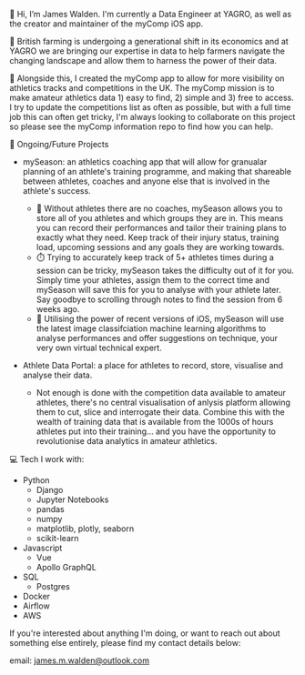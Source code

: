 👋 Hi, I’m James Walden. I'm currently a Data Engineer at YAGRO, as well as the creator and maintainer of the myComp iOS app. 

:tractor: British farming is undergoing a generational shift in its economics and at YAGRO we are bringing our expertise in data to help farmers navigate the changing landscape and allow them to harness the power of their data. 

:iphone: Alongside this, I created the myComp app to allow for more visibility on athletics tracks and competitions in the UK. The myComp mission is to make amateur athletics data 1) easy to find, 2) simple and 3) free to access. I try to update the competitions list as often as possible, but with a full time job this can often get tricky, I'm always looking to collaborate on this project so please see the myComp information repo to find how you can help.

:eyes: Ongoing/Future Projects
- mySeason: an athletics coaching app that will allow for granualar planning of an athlete's training programme, and making that shareable between athletes, coaches and anyone else that is involved in the athlete's success. 
  - :runner: Without athletes there are no coaches, mySeason allows you to store all of you athletes and which groups they are in. This means you can record their performances and tailor their training plans to exactly what they need. Keep track of their injury status, training load, upcoming sessions and any goals they are working towards.
  - :stopwatch: Trying to accurately keep track of 5+ athletes times during a session can be tricky, mySeason takes the difficulty out of it for you. Simply time your athletes, assign them to the correct time and mySeason will save this for you to analyse with your athlete later. Say goodbye to scrolling through notes to find the session from 6 weeks ago.
  - :robot: Utilising the power of recent versions of iOS, mySeason will use the latest image classifciation machine learning algorithms to analyse performances and offer suggestions on technique, your very own virtual technical expert.

- Athlete Data Portal: a place for athletes to record, store, visualise and analyse their data. 
  - Not enough is done with the competition data available to amateur athletes, there's no central visualisation of anlysis platform allowing them to cut, slice and interrogate their data. Combine this with the wealth of training data that is available from the 1000s of hours athletes put into their training... and you have the opportunity to revolutionise data analytics in amateur athletics.
  
:computer: Tech I work with:
- Python
  - Django
  - Jupyter Notebooks
  - pandas
  - numpy
  - matplotlib, plotly, seaborn
  - scikit-learn
- Javascript
  - Vue
  - Apollo GraphQL
- SQL
  - Postgres
- Docker
- Airflow
- AWS

If you're interested about anything I'm doing, or want to reach out about something else entirely, please find my contact details below:

email: james.m.walden@outlook.com

<!---
JamesWalden97/JamesWalden97 is a ✨ special ✨ repository because its `README.md` (this file) appears on your GitHub profile.
You can click the Preview link to take a look at your changes.
--->

